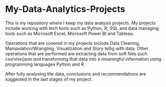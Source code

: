 # My-Data-Analytics-Projects

This is my repository where I keep my data analysis projects. My projects include working with tech tools such as Python, R, SQL and data managing tools such as Microsoft Excel, Microsoft Power BI and Tableau. 

Operations that are covered in my projects include Data Cleaning, Manipulation/Wrangling, Visualization and Story tellig with data. Other operations that are performed are extracting data from soft files such csv/xlsx/json and transforming that data into a meaningful information using programming languages Python and R.

After fully analysing the data, conclusions and recommendations are suggested in the last stages of my project.

